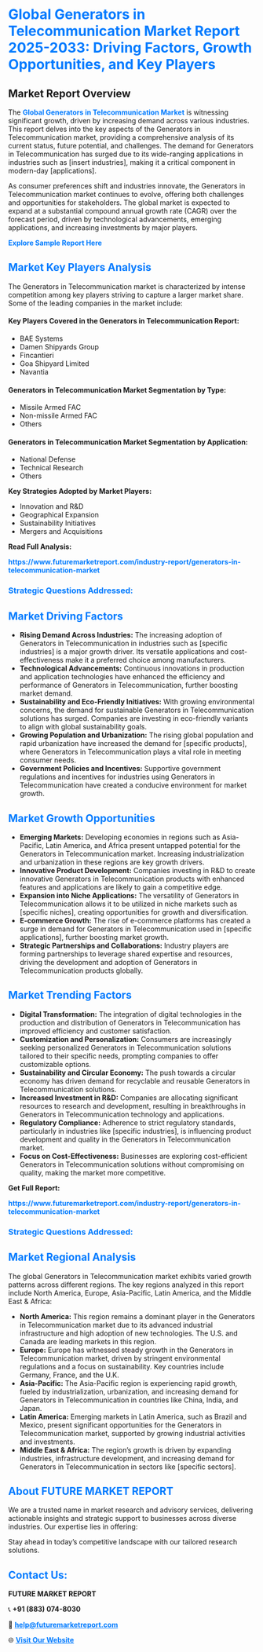 <h1 style="color: #007BFF;">Global Generators in Telecommunication Market Report 2025-2033: Driving Factors, Growth Opportunities, and Key Players</h1>

<section id="overview">
<h2>Market Report Overview</h2>
<p>The <a href="https://www.futuremarketreport.com/industry-report/generators-in-telecommunication-market" style="color: #007BFF; text-decoration: none;"><strong>Global Generators in Telecommunication Market</strong></a> is witnessing significant growth, driven by increasing demand across various industries. This report delves into the key aspects of the Generators in Telecommunication market, providing a comprehensive analysis of its current status, future potential, and challenges. The demand for Generators in Telecommunication has surged due to its wide-ranging applications in industries such as [insert industries], making it a critical component in modern-day [applications].</p>
<p>As consumer preferences shift and industries innovate, the Generators in Telecommunication market continues to evolve, offering both challenges and opportunities for stakeholders. The global market is expected to expand at a substantial compound annual growth rate (CAGR) over the forecast period, driven by technological advancements, emerging applications, and increasing investments by major players.</p>
</section>

<section id="overview">
<p><a href="https://www.futuremarketreport.com/request-sample/reportId=37451" style="color: #007BFF; text-decoration: none;"><strong>Explore Sample Report Here</strong></a></p>
</section>

<section id="key-players">
<h2 style="color: #007BFF;">Market Key Players Analysis</h2>
<p>The Generators in Telecommunication market is characterized by intense competition among key players striving to capture a larger market share. Some of the leading companies in the market include:</p>
<h4>Key Players Covered in the Generators in Telecommunication Report:</h4>
<ul><li>BAE Systems</li><li>Damen Shipyards Group</li><li>Fincantieri</li><li>Goa Shipyard Limited</li><li>Navantia</li></ul>
<h4>Generators in Telecommunication Market Segmentation by Type:</h4>
<ul><li>Missile Armed FAC</li><li>Non-missile Armed FAC</li><li>Others</li></ul>

<h4>Generators in Telecommunication Market Segmentation by Application:</h4>
<ul><li>National Defense</li><li>Technical Research</li><li>Others</li></ul>
<p><strong>Key Strategies Adopted by Market Players:</strong></p>
<ul>
<li>Innovation and R&D</li>
<li>Geographical Expansion</li>
<li>Sustainability Initiatives</li>
<li>Mergers and Acquisitions</li>
</ul>
</section>

<section>
<p><strong>Read Full Analysis: </strong></p><a href="https://www.futuremarketreport.com/industry-report/generators-in-telecommunication-market" style="color: #007BFF; text-decoration: none;"><strong>https://www.futuremarketreport.com/industry-report/generators-in-telecommunication-market</strong></a>
<h3 style="color: #007BFF;">Strategic Questions Addressed:</h3>
</section>

<section id="driving-factors">
<h2 style="color: #007BFF;">Market Driving Factors</h2>
<ul>
<li><strong>Rising Demand Across Industries:</strong> The increasing adoption of Generators in Telecommunication in industries such as [specific industries] is a major growth driver. Its versatile applications and cost-effectiveness make it a preferred choice among manufacturers.</li>
<li><strong>Technological Advancements:</strong> Continuous innovations in production and application technologies have enhanced the efficiency and performance of Generators in Telecommunication, further boosting market demand.</li>
<li><strong>Sustainability and Eco-Friendly Initiatives:</strong> With growing environmental concerns, the demand for sustainable Generators in Telecommunication solutions has surged. Companies are investing in eco-friendly variants to align with global sustainability goals.</li>
<li><strong>Growing Population and Urbanization:</strong> The rising global population and rapid urbanization have increased the demand for [specific products], where Generators in Telecommunication plays a vital role in meeting consumer needs.</li>
<li><strong>Government Policies and Incentives:</strong> Supportive government regulations and incentives for industries using Generators in Telecommunication have created a conducive environment for market growth.</li>
</ul>
</section>

<section id="growth-opportunities">
<h2 style="color: #007BFF;">Market Growth Opportunities</h2>
<ul>
<li><strong>Emerging Markets:</strong> Developing economies in regions such as Asia-Pacific, Latin America, and Africa present untapped potential for the Generators in Telecommunication market. Increasing industrialization and urbanization in these regions are key growth drivers.</li>
<li><strong>Innovative Product Development:</strong> Companies investing in R&D to create innovative Generators in Telecommunication products with enhanced features and applications are likely to gain a competitive edge.</li>
<li><strong>Expansion into Niche Applications:</strong> The versatility of Generators in Telecommunication allows it to be utilized in niche markets such as [specific niches], creating opportunities for growth and diversification.</li>
<li><strong>E-commerce Growth:</strong> The rise of e-commerce platforms has created a surge in demand for Generators in Telecommunication used in [specific applications], further boosting market growth.</li>
<li><strong>Strategic Partnerships and Collaborations:</strong> Industry players are forming partnerships to leverage shared expertise and resources, driving the development and adoption of Generators in Telecommunication products globally.</li>
</ul>
</section>

<section id="trending-factors">
<h2 style="color: #007BFF;">Market Trending Factors</h2>
<ul>
<li><strong>Digital Transformation:</strong> The integration of digital technologies in the production and distribution of Generators in Telecommunication has improved efficiency and customer satisfaction.</li>
<li><strong>Customization and Personalization:</strong> Consumers are increasingly seeking personalized Generators in Telecommunication solutions tailored to their specific needs, prompting companies to offer customizable options.</li>
<li><strong>Sustainability and Circular Economy:</strong> The push towards a circular economy has driven demand for recyclable and reusable Generators in Telecommunication solutions.</li>
<li><strong>Increased Investment in R&D:</strong> Companies are allocating significant resources to research and development, resulting in breakthroughs in Generators in Telecommunication technology and applications.</li>
<li><strong>Regulatory Compliance:</strong> Adherence to strict regulatory standards, particularly in industries like [specific industries], is influencing product development and quality in the Generators in Telecommunication market.</li>
<li><strong>Focus on Cost-Effectiveness:</strong> Businesses are exploring cost-efficient Generators in Telecommunication solutions without compromising on quality, making the market more competitive.</li>
</ul>
</section>

<section>
<p><strong>Get Full Report: </strong></p><a href="https://www.futuremarketreport.com/industry-report/generators-in-telecommunication-market" style="color: #007BFF; text-decoration: none;"><strong>https://www.futuremarketreport.com/industry-report/generators-in-telecommunication-market</strong></a>
<h3 style="color: #007BFF;">Strategic Questions Addressed:</h3>
</section>


<section id="regional-analysis">
<h2 style="color: #007BFF;">Market Regional Analysis</h2>
<p>The global Generators in Telecommunication market exhibits varied growth patterns across different regions. The key regions analyzed in this report include North America, Europe, Asia-Pacific, Latin America, and the Middle East & Africa:</p>
<ul>
<li><strong>North America:</strong> This region remains a dominant player in the Generators in Telecommunication market due to its advanced industrial infrastructure and high adoption of new technologies. The U.S. and Canada are leading markets in this region.</li>
<li><strong>Europe:</strong> Europe has witnessed steady growth in the Generators in Telecommunication market, driven by stringent environmental regulations and a focus on sustainability. Key countries include Germany, France, and the U.K.</li>
<li><strong>Asia-Pacific:</strong> The Asia-Pacific region is experiencing rapid growth, fueled by industrialization, urbanization, and increasing demand for Generators in Telecommunication in countries like China, India, and Japan.</li>
<li><strong>Latin America:</strong> Emerging markets in Latin America, such as Brazil and Mexico, present significant opportunities for the Generators in Telecommunication market, supported by growing industrial activities and investments.</li>
<li><strong>Middle East & Africa:</strong> The region’s growth is driven by expanding industries, infrastructure development, and increasing demand for Generators in Telecommunication in sectors like [specific sectors].</li>
</ul>
</section>

<footer>
<h2 style="color: #007BFF;">About FUTURE MARKET REPORT</h2>
<p>We are a trusted name in market research and advisory services, delivering actionable insights and strategic support to businesses across diverse industries. Our expertise lies in offering:</p>

<p>Stay ahead in today’s competitive landscape with our tailored research solutions.</p>

<h2 style="color: #007BFF;">Contact Us:</h2>
<p><strong>FUTURE MARKET REPORT</strong></p>
<p>📞 <strong>+91 (883) 074-8030</strong></p>
<p>📧 <strong><a href="mailto:help@futuremarketreport.com" style="color: #007BFF;">help@futuremarketreport.com</a></strong></p>
<p>🌐 <strong><a href="https://www.futuremarketreport.com/" style="color: #007BFF;">Visit Our Website</a></strong></p>
</footer>